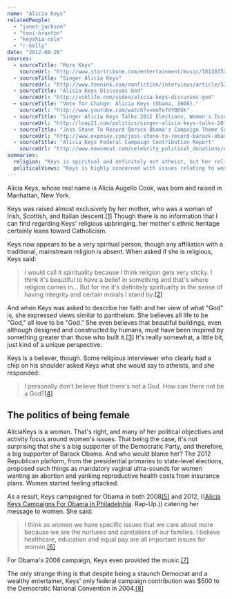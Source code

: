 ```yaml
---
name: "Alicia Keys"
relatedPeople:
  - "janet-jackson"
  - "toni-braxton"
  - "keyshia-cole"
  - "r-kelly"
date: "2012-08-26"
sources:
  - sourceTitle: "More Keys"
    sourceUrl: "http://www.startribune.com/entertainment/music/18138354.html?elr=KArksD:aDyaEP:kD:aUt:aDyaEP:kD:aUiacyKUUr&refer=y"
  - sourceTitle: "Singer Alicia Keys"
    sourceUrl: "http://www.teenink.com/nonfiction/interviews/article/5341/Singer-Alicia-Keys/"
  - sourceTitle: "Alicia Keys Discusses God"
    sourceUrl: "http://viklife.com/video/alicia-keys-discusses-god"
  - sourceTitle: "Vote for Change: Alicia Keys (Obama, 2008)."
    sourceUrl: "http://www.youtube.com/watch?v=moTe7VYQEGk"
  - sourceTitle: "Singer Alicia Keys Talks 2012 Elections, Women's Issues and New Album"
    sourceUrl: "http://loop21.com/politics/singer-alicia-keys-talks-2012-elections-womens-issues-and-new-album?page=2"
  - sourceTitle: "Joss Stone To Record Barack Obama's Campaign Theme Song"
    sourceUrl: "http://www.exposay.com/joss-stone-to-record-barack-obamas-campaign-theme-song/v/22250/"
  - sourceTitle: "Alicia Keys Federal Campaign Contribution Report"
    sourceUrl: "http://www.newsmeat.com/celebrity_political_donations/Alicia_Keys.php"
summaries:
  religion: "Keys is spiritual and definitely not atheist, but her religious views are somewhat unique and defy categorization."
  politicalViews: "Keys is highly concerned with issues relating to women. She's a staunch Democrat and big supporter of Barack Obama."
---
```


Alicia Keys, whose real name is Alicia Augello Cook, was born and raised in Manhattan, New York.

Keys was raised almost exclusively by her mother, who was a woman of Irish, Scottish, and Italian descent.<a class="source-citation" href="#http%3A%2F%2Fwww.startribune.com%2Fentertainment%2Fmusic%2F18138354.html%3Felr%3DKArksD%3AaDyaEP%3AkD%3AaUt%3AaDyaEP%3AkD%3AaUiacyKUUr%26refer%3Dy" title="More Keys">[1]</a> Though there is no information that I can find regarding Keys' religious upbringing, her mother's ethnic heritage certainly leans toward Catholicism.

Keys now appears to be a very spiritual person, though any affiliation with a traditional, mainstream religion is absent. When asked if she is religious, Keys said:

>I would call it spirituality because I think religion gets very sticky. I think it's beautiful to have a belief in something and that's where religion comes in… But for me it's definitely spirituality in the sense of having integrity and certain morals I stand by.<a class="source-citation" href="#http%3A%2F%2Fwww.teenink.com%2Fnonfiction%2Finterviews%2Farticle%2F5341%2FSinger-Alicia-Keys%2F" title="Singer Alicia Keys">[2]</a>

And when Keys was asked to describe her faith and her view of what "God" is, she expressed views similar to pantheism. She believes all life to be "God," all love to be "God." She even believes that beautiful buildings, even although designed and constructed by humans, must have been inspired by something greater than those who built it.<a class="source-citation" href="#http%3A%2F%2Fviklife.com%2Fvideo%2Falicia-keys-discusses-god" title="Alicia Keys Discusses God">[3]</a> It's really somewhat, a little bit, just kind of a unique perspective.

Keys is a believer, though. Some religious interviewer who clearly had a chip on his shoulder asked Keys what she would say to atheists, and she responded:

>I personally don't believe that there's not a God. How can there not be a God?<a class="source-citation" href="#http%3A%2F%2Fviklife.com%2Fvideo%2Falicia-keys-discusses-god" title="Alicia Keys Discusses God">[4]</a>

## 

## The politics of being female

AliciaKeys is a woman. That's right, and many of her political objectives and activity focus around women's issues. That being the case, it's not surprising that she's a big supporter of the Democratic Party, and therefore, a big supporter of Barack Obama. And who would blame her? The 2012 Republican platform, from the presidential primaries to state-level elections, proposed such things as mandatory vaginal ultra-sounds for women wanting an abortion and yanking reproductive health costs from insurance plans. Women started feeling attacked.

As a result, Keys campaigned for Obama in both 2008<a class="source-citation" href="#http%3A%2F%2Fwww.youtube.com%2Fwatch%3Fv%3DmoTe7VYQEGk" title="Vote for Change: Alicia Keys (Obama, 2008).">[5]</a> and 2012, (([Alicia Keys Campaigns For Obama In Philadelphia](http://www.rap-up.com/2012/07/17/alicia-keys-campaigns-for-obama-in-philadelphia/). Rap-Up.)) catering her message to women. She said:

>I think as women we have specific issues that we care about more because we are the nurtures and caretakers of our families. I believe healthcare, education and equal pay are all important issues for women.<a class="source-citation" href="#http%3A%2F%2Floop21.com%2Fpolitics%2Fsinger-alicia-keys-talks-2012-elections-womens-issues-and-new-album%3Fpage%3D2" title="Singer Alicia Keys Talks 2012 Elections, Women&apos;s Issues and New Album">[6]</a>

For Obama's 2008 campaign, Keys even provided the music.<a class="source-citation" href="#http%3A%2F%2Fwww.exposay.com%2Fjoss-stone-to-record-barack-obamas-campaign-theme-song%2Fv%2F22250%2F" title="Joss Stone To Record Barack Obama&apos;s Campaign Theme Song">[7]</a>

The only strange thing is that despite being a staunch Democrat and a wealthy entertainer, Keys' only federal campaign contribution was $500 to the Democratic National Convention in 2004.<a class="source-citation" href="#http%3A%2F%2Fwww.newsmeat.com%2Fcelebrity_political_donations%2FAlicia_Keys.php" title="Alicia Keys Federal Campaign Contribution Report">[8]</a>